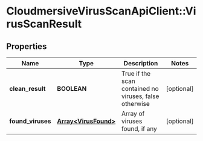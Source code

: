 # CloudmersiveVirusScanApiClient::VirusScanResult

## Properties
Name | Type | Description | Notes
------------ | ------------- | ------------- | -------------
**clean_result** | **BOOLEAN** | True if the scan contained no viruses, false otherwise | [optional] 
**found_viruses** | [**Array&lt;VirusFound&gt;**](VirusFound.md) | Array of viruses found, if any | [optional] 


